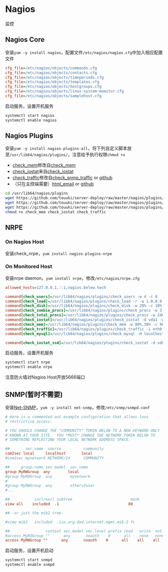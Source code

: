 # Nagios
监控
## Nagios Core
安装`yum -y install nagios`，配置文件`/etc/nagios/nagios.cfg`中加入相应配置文件
```cfg
cfg_file=/etc/nagios/objects/commands.cfg
cfg_file=/etc/nagios/objects/contacts.cfg
cfg_file=/etc/nagios/objects/timeperiods.cfg
cfg_file=/etc/nagios/objects/templates.cfg
cfg_file=/etc/nagios/objects/hostgroups.cfg
cfg_file=/etc/nagios/objects/linux-system-momitor.cfg
cfg_file=/etc/nagios/objects/samplehost.cfg
```

启动服务，设置开机服务
```bash
systemctl start nagios
systemctl enable nagios
```
## Nagios Plugins
安装`yum -y install nagios-plugins-all`，将下列自定义脚本放至`/usr/lib64/nagios/plugins/`，注意给予执行权限`chmod +x`
* [check_mem](https://github.com/touuki/server-deploy/raw/master/nagios/plugins/check_mem)修改自[check_mem](https://exchange.nagios.org/directory/Plugins/Operating-Systems/Linux/check_mem/details)
* [check_iostat](https://github.com/touuki/server-deploy/raw/master/nagios/plugins/check_iostat)来自[check_iostat](https://exchange.nagios.org/directory/Plugins/Operating-Systems/Linux/check_iostat--2D-I-2FO-statistics--2D-updated-2016/details)
* [check_traffic](https://github.com/touuki/server-deploy/raw/master/nagios/plugins/check_traffic)修改自[check_snmp_traffic](https://exchange.nagios.org/directory/Plugins/Network-Connections%2C-Stats-and-Bandwidth/check_traffic-2Esh/details) or [github](https://github.com/cloved/check_traffic)
* （只在主控端需要）[html_email](https://exchange.nagios.org/directory/Plugins/Notifications/Responsive-HTML-Email-Notifications-Templates-for-Nagios/details) or [github](https://github.com/heiniha/Nagios-Responsive-HTML-Email-Notifications)  
```bash
cd /usr/lib64/nagios/plugins
wget https://github.com/touuki/server-deploy/raw/master/nagios/plugins/check_mem
wget https://github.com/touuki/server-deploy/raw/master/nagios/plugins/check_iostat
wget https://github.com/touuki/server-deploy/raw/master/nagios/plugins/check_traffic
chmod +x check_mem check_iostat check_traffic
```

## NRPE
### On Nagios Host
安装check_nrpe，`yum install nagios-plugins-nrpe`

### On Monitored Host
安装nrpe daemon，`yum install nrpe`，修改`/etc/nagios/nrpe.cfg`
```cfg
allowed_hosts=127.0.0.1,::1,nagios.belew.tech

command[check_users]=/usr/lib64/nagios/plugins/check_users -w 4 -c 8
command[check_load]=/usr/lib64/nagios/plugins/check_load -r -w 1.0,0.9,0.8 -c 1.4,1.2,1.0
command[check_disk]=/usr/lib64/nagios/plugins/check_disk -w 20% -c 10% -p /dev/vda1 # -C -w 20 -c 10 -p /dev/vdb1 -u GiB
command[check_zombie_procs]=/usr/lib64/nagios/plugins/check_procs -w 3 -c 6 -s Z
command[check_total_procs]=/usr/lib64/nagios/plugins/check_procs -w 240 -c 400
command[check_iostat]=/usr/lib64/nagios/plugins/check_iostat -d vda1 -w 1200,84000,84000,50 -c 2000,96000,96000,100
command[check_mem]=/usr/lib64/nagios/plugins/check_mem -w 80%,30% -c 90%,60%
command[check_traffic]=/usr/lib64/nagios/plugins/check_traffic -i eth0 -w 80000,16000 -c 90000,18000 
command[check_mysql]=/usr/lib64/nagios/plugins/check_mysql -H localhost -u username -p password

command[check_iostat_ssd]=/usr/lib64/nagios/plugins/check_iostat -d vdb1 -w 16000,240000,240000,50 -c 18000,270000,270000,100
```

启动服务，设置开机服务
```bash
systemctl start nrpe
systemctl enable nrpe
```
注意防火墙对Nagios Host开放5666端口

## SNMP(暂时不需要)
安装[Net-SNMP](http://www.net-snmp.org/)，`yum -y install net-snmp`，修改`/etc/snmp/snmpd.conf`
```cfg
# Here is a commented out example configuration that allows less
# restrictive access.

# YOU SHOULD CHANGE THE "COMMUNITY" TOKEN BELOW TO A NEW KEYWORD ONLY
# KNOWN AT YOUR SITE.  YOU *MUST* CHANGE THE NETWORK TOKEN BELOW TO
# SOMETHING REFLECTING YOUR LOCAL NETWORK ADDRESS SPACE.

##       sec.name  source          community
com2sec local     localhost       local
#com2sec mynetwork NETWORK/24      COMMUNITY

##     group.name sec.model  sec.name
group MyRWGroup  any        local
#group MyROGroup  any        mynetwork
#
#group MyRWGroup  any        otherv3user
#...

##           incl/excl subtree                          mask
view all    included  .1                               80

## -or just the mib2 tree-

#view mib2   included  .iso.org.dod.internet.mgmt.mib-2 fc

##                context sec.model sec.level prefix read   write  notif
#access MyROGroup ""      any       noauth    0      all    none   none
access MyRWGroup ""      any       noauth    0      all    all    all
```
启动服务，设置开机启动
```bash
systemctl start snmpd
systemctl enable snmpd
```
